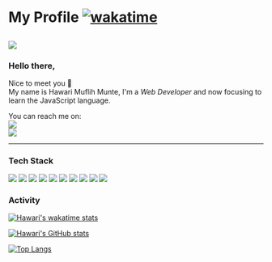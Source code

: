 # My Profile [![wakatime](https://wakatime.com/badge/user/9080e4a2-4bfc-4500-b7b1-082b2c6c5a6b.svg)](https://wakatime.com/@9080e4a2-4bfc-4500-b7b1-082b2c6c5a6b)

<a><img src="https://3.bp.blogspot.com/-C0Vqff9M5kg/VrARw5HUSlI/AAAAAAAAXUE/tPpCuxIeneo/s1600/Omake%2BGif%2BAnime%2B-%2BKoyomimonogatari%2B-%2BEpisode%2B4%2B-%2BSenjougahara%2BYoga.gif" /></a>
---

### Hello there, <br/>

Nice to meet you 👋<br/>
My name is Hawari Muflih Munte, I'm a *Web Developer* and now focusing to learn the JavaScript language.<br/>

You can reach me on:<br/>
<a><img src="https://img.shields.io/badge/Instagram-procodeline.way-white?logo=instagram&style=social"/></a> <br/>
<a><img src="https://img.shields.io/badge/Facebook-Granit%20Gotze-white?logo=facebook&style=social"/></a> <br/>
<!-- <img src="https://img.shields.io/badge/WhatsApp-081265942424-white?logo=whatsapp&style=social" /> <br/> -->

---

### Tech Stack

<a><img src="https://img.shields.io/badge/HTML-black?style=for-the-badge&logo=html5"/></a>
<a><img src="https://img.shields.io/badge/CSS-black?style=for-the-badge&logo=css3"/></a>
<a><img src="https://img.shields.io/badge/JavaScript-black?style=for-the-badge&logo=javascript"/></a>
<a><img src="https://img.shields.io/badge/ReactJS-black?style=for-the-badge&logo=react"/></a>
<a><img src="https://img.shields.io/badge/UIKit-black?style=for-the-badge&logo=uikit"/></a>
<a><img src="https://img.shields.io/badge/Tailwind-black?style=for-the-badge&logo=tailwindcss"/></a>
<a><img src="https://img.shields.io/badge/Bootstrap-black?style=for-the-badge&logo=bootstrap"/></a>
<a><img src="https://img.shields.io/badge/NodeJS-black?style=for-the-badge&logo=nodedotjs"/></a>
<a><img src="https://img.shields.io/badge/PHP-black?style=for-the-badge&logo=php"/></a>
<a><img src="https://img.shields.io/badge/MySQL-black?style=for-the-badge&logo=mysql"/></a>

### Activity

[![Hawari's wakatime stats](https://github-readme-stats.vercel.app/api/wakatime?username=hawariMuflihMunte&theme=tokyonight&include_all_commits=true&border_radius=0&hide_border=true)](https://github.com/anuraghazra/github-readme-stats)

[![Hawari's GitHub stats](https://github-readme-stats.vercel.app/api?username=hawariMuflihMunte&theme=tokyonight&count_private=true&include_all_commits=true&show_icons=true&border_radius=0&hide_border=true)]()

[![Top Langs](https://github-readme-stats.vercel.app/api/top-langs/?username=hawariMuflihMunte&layout=compact&theme=tokyonight&border_radius=0&hide_border=true)]()
